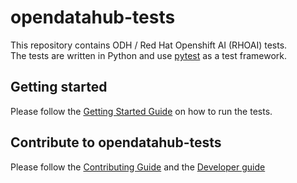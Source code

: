 # opendatahub-tests

This repository contains ODH / Red Hat Openshift AI (RHOAI) tests.  
The tests are written in Python and use [pytest](https://docs.pytest.org/en/stable/) as a test framework.


## Getting started
Please follow the [Getting Started Guide](docs/GETTING_STARTED.md) on how to run the tests.


## Contribute to opendatahub-tests
Please follow the [Contributing Guide](docs/CONTRIBUTING.md) and the [Developer guide](docs/DEVELOPER_GUIDE.md)
